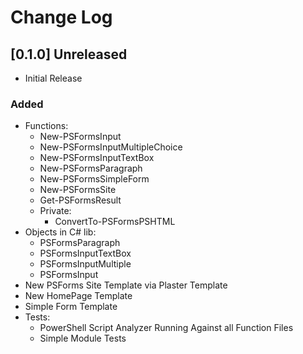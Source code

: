 # Change Log

## [0.1.0] Unreleased

- Initial Release

### Added

- Functions:
    - New-PSFormsInput
    - New-PSFormsInputMultipleChoice
    - New-PSFormsInputTextBox
    - New-PSFormsParagraph
    - New-PSFormsSimpleForm
    - New-PSFormsSite
    - Get-PSFormsResult
    - Private:
        - ConvertTo-PSFormsPSHTML
- Objects in C# lib:
    - PSFormsParagraph
    - PSFormsInputTextBox
    - PSFormsInputMultiple
    - PSFormsInput
- New PSForms Site Template via Plaster Template
- New HomePage Template
- Simple Form Template
- Tests:
    - PowerShell Script Analyzer Running Against all Function Files
    - Simple Module Tests